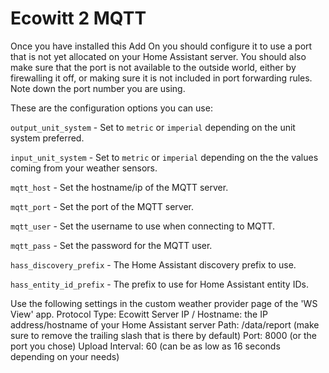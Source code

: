 # Ecowitt 2 MQTT

Once you have installed this Add On you should configure it to use a port that is not yet allocated on your Home Assistant server. You should also make sure that the port is not available to the outside world, either by firewalling it off, or making sure it is not included in port forwarding rules. Note down the port number you are using.

These are the configuration options you can use:

`output_unit_system` - Set to `metric` or `imperial` depending on the unit system preferred.

`input_unit_system` - Set to `metric` or `imperial` depending on the the values coming from your weather sensors.

`mqtt_host` - Set the hostname/ip of the MQTT server.

`mqtt_port` - Set the port of the MQTT server.

`mqtt_user` - Set the username to use when connecting to MQTT.

`mqtt_pass` - Set the password for the MQTT user.

`hass_discovery_prefix` - The Home Assistant discovery prefix to use.

`hass_entity_id_prefix` - The prefix to use for Home Assistant entity IDs.


Use the following settings in the custom weather provider page of the 'WS View' app.
Protocol Type: Ecowitt
Server IP / Hostname: the IP address/hostname of your Home Assistant server
Path: /data/report (make sure to remove the trailing slash that is there by default)
Port: 8000 (or the port you chose)
Upload Interval: 60 (can be as low as 16 seconds depending on your needs)

